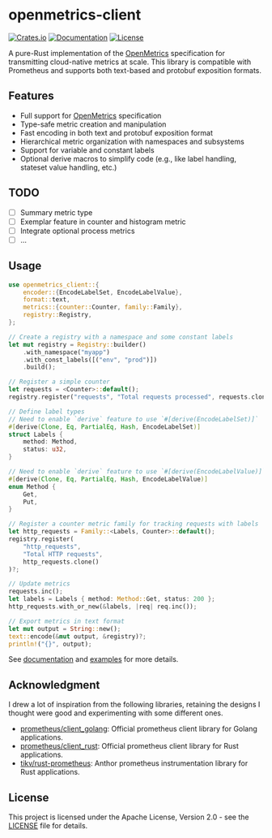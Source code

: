 # openmetrics-client

[![Crates.io](https://img.shields.io/crates/v/openmetrics-client.svg)](https://crates.io/crates/openmetrics-client)
[![Documentation](https://docs.rs/openmetrics-client/badge.svg)](https://docs.rs/openmetrics-client)
[![License](https://img.shields.io/badge/license-Apache--2.0-blue.svg)](LICENSE)

A pure-Rust implementation of the [OpenMetrics](https://github.com/prometheus/OpenMetrics/blob/main/specification/OpenMetrics.md) specification for transmitting cloud-native metrics at scale. This library is compatible with Prometheus and supports both text-based and protobuf exposition formats.

## Features

- Full support for [OpenMetrics](https://github.com/prometheus/OpenMetrics/blob/main/specification/OpenMetrics.md) specification
- Type-safe metric creation and manipulation
- Fast encoding in both text and protobuf exposition format
- Hierarchical metric organization with namespaces and subsystems
- Support for variable and constant labels
- Optional derive macros to simplify code (e.g., like label handling, stateset value handling, etc.)

## TODO

- [ ] Summary metric type
- [ ] Exemplar feature in counter and histogram metric
- [ ] Integrate optional process metrics
- [ ] ...

## Usage

```rust
use openmetrics_client::{
    encoder::{EncodeLabelSet, EncodeLabelValue},
    format::text,
    metrics::{counter::Counter, family::Family},
    registry::Registry,
};

// Create a registry with a namespace and some constant labels
let mut registry = Registry::builder()
    .with_namespace("myapp")
    .with_const_labels([("env", "prod")])
    .build();

// Register a simple counter
let requests = <Counter>::default();
registry.register("requests", "Total requests processed", requests.clone())?;

// Define label types
// Need to enable `derive` feature to use `#[derive(EncodeLabelSet)]`
#[derive(Clone, Eq, PartialEq, Hash, EncodeLabelSet)]
struct Labels {
    method: Method,
    status: u32,
}

// Need to enable `derive` feature to use `#[derive(EncodeLabelValue)]`
#[derive(Clone, Eq, PartialEq, Hash, EncodeLabelValue)]
enum Method {
    Get,
    Put,
}

// Register a counter metric family for tracking requests with labels
let http_requests = Family::<Labels, Counter>::default();
registry.register(
    "http_requests",
    "Total HTTP requests",
    http_requests.clone()
)?;

// Update metrics
requests.inc();
let labels = Labels { method: Method::Get, status: 200 };
http_requests.with_or_new(&labels, |req| req.inc());

// Export metrics in text format
let mut output = String::new();
text::encode(&mut output, &registry)?;
println!("{}", output);
```

See [documentation](https://docs.rs/openmetrics-client) and [examples](./examples/) for more details.

## Acknowledgment

I drew a lot of inspiration from the following libraries, retaining the designs I thought were good and experimenting with some different ones.

- [prometheus/client_golang](https://github.com/prometheus/client_golang): Official prometheus client library for Golang applications.
- [prometheus/client_rust](https://github.com/prometheus/client_rust): Official prometheus client library for Rust applications.
- [tikv/rust-prometheus](https://github.com/tikv/rust-prometheus): Anthor prometheus instrumentation library for Rust applications.

## License

This project is licensed under the Apache License, Version 2.0 - see the [LICENSE](LICENSE) file for details.
